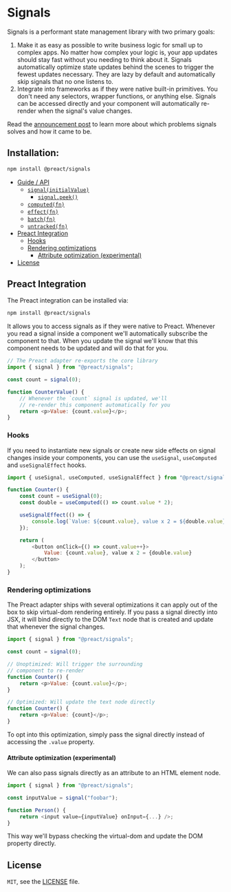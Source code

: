 # Signals

Signals is a performant state management library with two primary goals:

1. Make it as easy as possible to write business logic for small up to complex apps. No matter how complex your logic is, your app updates should stay fast without you needing to think about it. Signals automatically optimize state updates behind the scenes to trigger the fewest updates necessary. They are lazy by default and automatically skip signals that no one listens to.
2. Integrate into frameworks as if they were native built-in primitives. You don't need any selectors, wrapper functions, or anything else. Signals can be accessed directly and your component will automatically re-render when the signal's value changes.

Read the [announcement post](https://preactjs.com/blog/introducing-signals/) to learn more about which problems signals solves and how it came to be.

## Installation:

```sh
npm install @preact/signals
```

- [Guide / API](../../README.md#guide--api)
  - [`signal(initialValue)`](../../README.md#signalinitialvalue)
    - [`signal.peek()`](../../README.md#signalpeek)
  - [`computed(fn)`](../../README.md#computedfn)
  - [`effect(fn)`](../../README.md#effectfn)
  - [`batch(fn)`](../../README.md#batchfn)
  - [`untracked(fn)`](../../README.md#untrackedfn)
- [Preact Integration](#preact-integration)
  - [Hooks](#hooks)
  - [Rendering optimizations](#rendering-optimizations)
    - [Attribute optimization (experimental)](#attribute-optimization-experimental)
- [License](#license)

## Preact Integration

The Preact integration can be installed via:

```sh
npm install @preact/signals
```

It allows you to access signals as if they were native to Preact. Whenever you read a signal inside a component we'll automatically subscribe the component to that. When you update the signal we'll know that this component needs to be updated and will do that for you.

```js
// The Preact adapter re-exports the core library
import { signal } from "@preact/signals";

const count = signal(0);

function CounterValue() {
	// Whenever the `count` signal is updated, we'll
	// re-render this component automatically for you
	return <p>Value: {count.value}</p>;
}
```

### Hooks

If you need to instantiate new signals or create new side effects on signal changes inside your components, you can use the `useSignal`, `useComputed` and `useSignalEffect` hooks.

```js
import { useSignal, useComputed, useSignalEffect } from "@preact/signals";

function Counter() {
	const count = useSignal(0);
	const double = useComputed(() => count.value * 2);

	useSignalEffect(() => {
		console.log(`Value: ${count.value}, value x 2 = ${double.value}`);
	});

	return (
		<button onClick={() => count.value++}>
			Value: {count.value}, value x 2 = {double.value}
		</button>
	);
}
```

### Rendering optimizations

The Preact adapter ships with several optimizations it can apply out of the box to skip virtual-dom rendering entirely. If you pass a signal directly into JSX, it will bind directly to the DOM `Text` node that is created and update that whenever the signal changes.

```js
import { signal } from "@preact/signals";

const count = signal(0);

// Unoptimized: Will trigger the surrounding
// component to re-render
function Counter() {
	return <p>Value: {count.value}</p>;
}

// Optimized: Will update the text node directly
function Counter() {
	return <p>Value: {count}</p>;
}
```

To opt into this optimization, simply pass the signal directly instead of accessing the `.value` property.

#### Attribute optimization (experimental)

We can also pass signals directly as an attribute to an HTML element node.

```js
import { signal } from "@preact/signals";

const inputValue = signal("foobar");

function Person() {
	return <input value={inputValue} onInput={...} />;
}
```

This way we'll bypass checking the virtual-dom and update the DOM property directly.

## License

`MIT`, see the [LICENSE](../../LICENSE) file.
